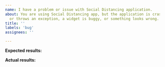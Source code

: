 ```yaml
---
name: I have a problem or issue with Social Distancing application.
about: You are using Social Distancing app, but the application is crashing
  or throws an exception, a widget is buggy, or something looks wrong.
title: ''
labels: 'bug'
assignees: ''

---
```


<!-- Thank you for using Social Distancing!

    We're still in Beta version, we need you to help us discover issues.

     If you have found a bug or some functionality is not clear for you (that's also an issue), then fill out the template below.

## Steps to Reproduce

<!-- You must include full steps (as much as possible) to reproduce so that we can reproduce the problem. -->


**Expected results:** <!-- what did you want to see? -->

**Actual results:** <!-- what did you see? -->
